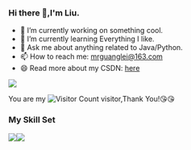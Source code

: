 ### Hi there 👋,I'm Liu.

- 🔭 I’m currently working on something cool.
- 🌱 I’m currently learning Everything I like.
- 💬 Ask me about anything related to Java/Python.
- 📫 How to reach me: mrguanglei@163.com
- 😄 Read more about my CSDN: [here](https://blog.csdn.net/weixin_45734343?type=blog)

![](https://github-readme-stats.vercel.app/api?username=mrguanglei&show_icons=true&theme=transparent)



You are my ![Visitor Count](https://camo.githubusercontent.com/2755ed443e662eefb6138c478a3b3cdbf37543b380e2d1b6e31532ce0404341b/68747470733a2f2f70726f66696c652d636f756e7465722e676c697463682e6d652f4b4d6e4f342d7a782f636f756e742e737667) visitor,Thank You!:kissing_heart::kissing_heart:

### My Skill Set

![](https://img.shields.io/badge/Java-ED8B00?style=for-the-badge&logo=openjdk&logoColor=white)![](https://img.shields.io/badge/Python-3776AB?style=for-the-badge&logo=python&logoColor=white)

